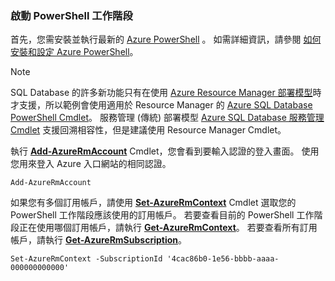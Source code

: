 
### <a name="start-your-powershell-session"></a>啟動 PowerShell 工作階段
首先，您需安裝並執行最新的 [Azure PowerShell](https://msdn.microsoft.com/library/mt619274\(v=azure.300\).aspx) 。 如需詳細資訊，請參閱 [如何安裝和設定 Azure PowerShell](/powershell/azureps-cmdlets-docs)。

> [!NOTE]
> SQL Database 的許多新功能只有在使用 [Azure Resource Manager 部署模型](../articles/azure-resource-manager/resource-group-overview.md)時才支援，所以範例會使用適用於 Resource Manager 的 [Azure SQL Database PowerShell Cmdlet](https://msdn.microsoft.com/library/azure/mt574084\(v=azure.300\).aspx)。 服務管理 (傳統) 部署模型 [Azure SQL Database 服務管理 Cmdlet](https://msdn.microsoft.com/library/azure/dn546723\(v=azure.300\).aspx) 支援回溯相容性，但是建議使用 Resource Manager Cmdlet。
> 
> 

執行 [**Add-AzureRmAccount**](https://msdn.microsoft.com/library/azure/mt619267\(v=azure.300\).aspx) Cmdlet，您會看到要輸入認證的登入畫面。 使用您用來登入 Azure 入口網站的相同認證。

    Add-AzureRmAccount

如果您有多個訂用帳戶，請使用 [**Set-AzureRmContext**](https://msdn.microsoft.com/library/azure/mt619263\(v=azure.300\).aspx) Cmdlet 選取您的 PowerShell 工作階段應該使用的訂用帳戶。 若要查看目前的 PowerShell 工作階段正在使用哪個訂用帳戶，請執行 [**Get-AzureRmContext**](https://msdn.microsoft.com/library/azure/mt619265\(v=azure.300\).aspx)。 若要查看所有訂用帳戶，請執行 [**Get-AzureRmSubscription**](https://msdn.microsoft.com/library/azure/mt619284\(v=azure.300\).aspx)。

    Set-AzureRmContext -SubscriptionId '4cac86b0-1e56-bbbb-aaaa-000000000000'
